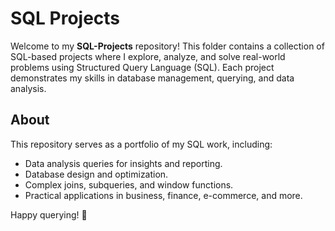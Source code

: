 # SQL Projects

Welcome to my **SQL-Projects** repository! This folder contains a collection of SQL-based projects where I explore, analyze, and solve real-world problems using Structured Query Language (SQL). Each project demonstrates my skills in database management, querying, and data analysis.

## About
This repository serves as a portfolio of my SQL work, including:
- Data analysis queries for insights and reporting.
- Database design and optimization.
- Complex joins, subqueries, and window functions.
- Practical applications in business, finance, e-commerce, and more.

<!--## Projects
Below is a list of projects included in this folder. Click on each to explore the SQL scripts and their objectives.

1. **[Project Name 1]** - A brief description of what this project does (e.g., Analyzed sales data to identify top-performing products using GROUP BY and JOINs).
2. **[Project Name 2]** - Short summary (e.g., Designed a database schema for a library management system with normalized tables).
3. *(Add more projects as you create them)*

## How to Use
- Each project folder contains:
  - SQL scripts (`.sql` files) with queries or database setup.
  - A `README.md` explaining the project’s purpose, dataset, and key queries.
  - Sample datasets (if applicable, in `.csv` or `.sql` format).
- Feel free to clone this repository and run the SQL scripts in your preferred database environment (e.g., MySQL, PostgreSQL, SQLite).

## Tools & Technologies
- **Databases**: MySQL, PostgreSQL, SQLite (or others you use).
- **Other**: CSV datasets, Jupyter Notebooks (if you include data analysis).

## Getting Started
1. Clone this repository: `git clone https://github.com/your-username/SQL-Projects.git`
2. Navigate to a project folder and review its `README.md`.
3. Import datasets and run the `.sql` files in your SQL client.

## Contact
Have questions or suggestions? Reach out via [GitHub Issues](https://github.com/your-username/SQL-Projects/issues) or connect with me on [LinkedIn/Twitter] (replace with your links if applicable).-->

Happy querying! 🚀

